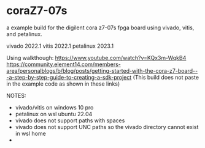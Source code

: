 # coraZ7-07s
a example build for the digilent cora z7-07s fpga board using vivado, vitis, and petalinux.

vivado 2022.1
vitis 2022.1
petalinux 2023.1

Using walkthough:
https://www.youtube.com/watch?v=KQx3m-WqkB4
https://community.element14.com/members-area/personalblogs/b/blog/posts/getting-started-with-the-cora-z7-board---a-step-by-step-guide-to-creating-a-sdk-project
(This build does not paste in the example code as shown in these links)

NOTES:
- vivado/vitis on windows 10 pro
- petalinux on wsl ubuntu 22.04
- vivado does not support paths with spaces
- vivado does not support UNC paths so the vivado directory cannot exist in wsl home
- 
